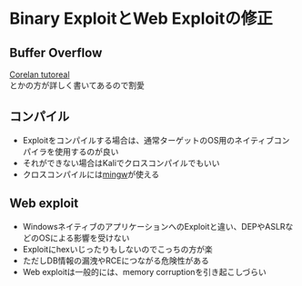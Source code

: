 # Binary ExploitとWeb Exploitの修正

## Buffer Overflow
[Corelan tutoreal]()  
とかの方が詳しく書いてあるので割愛  

## コンパイル
- Exploitをコンパイルする場合は、通常ターゲットのOS用のネイティブコンパイラを使用するのが良い
- それができない場合はKaliでクロスコンパイルでもいい
- クロスコンパイルには[mingw](OSCP-Cheat-Sheet\Tools\mingw.md)が使える

## Web exploit
- WindowsネイティブのアプリケーションへのExploitと違い、DEPやASLRなどのOSによる影響を受けない
- Exploitにhexいじったりもしないのでこっちの方が楽
- ただしDB情報の漏洩やRCEにつながる危険性がある
- Web exploitは一般的には、memory corruptionを引き起こしづらい